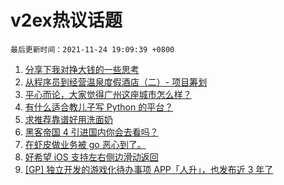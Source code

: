 # v2ex热议话题

`最后更新时间：2021-11-24 19:09:39 +0800`

1. [分享下我对挣大钱的一些思考](https://www.v2ex.com/t/817584)
1. [从程序员到经营温泉度假酒店（二）- 项目筹划](https://www.v2ex.com/t/817581)
1. [平心而论，大家觉得广州这座城市怎么样？](https://www.v2ex.com/t/817537)
1. [有什么适合教儿子写 Python 的平台？](https://www.v2ex.com/t/817546)
1. [求推荐靠谱好用洗面奶](https://www.v2ex.com/t/817545)
1. [黑客帝国 4 引进国内你会去看吗？](https://www.v2ex.com/t/817561)
1. [在虾皮做业务被 go 恶心到了。](https://www.v2ex.com/t/817707)
1. [好希望 iOS 支持左右侧边滑动返回](https://www.v2ex.com/t/817651)
1. [[GP] 独立开发的游戏化待办事项 APP「人升」，也发布近 3 年了](https://www.v2ex.com/t/817518)

